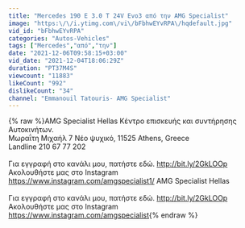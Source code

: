 ```yaml
---
title: "Mercedes 190 E 3.0 T 24V Evo3 από την AMG Specialist"
image: "https:\/\/i.ytimg.com\/vi\/bFbhwEYvRPA\/hqdefault.jpg"
vid_id: "bFbhwEYvRPA"
categories: "Autos-Vehicles"
tags: ["Mercedes","από","την"]
date: "2021-12-06T09:58:15+03:00"
vid_date: "2021-12-04T18:06:29Z"
duration: "PT37M4S"
viewcount: "11883"
likeCount: "992"
dislikeCount: "34"
channel: "Emmanouil Tatouris- AMG Specialist"
---
```

{% raw %}AMG Specialist Hellas Κέντρο επισκευής και συντήρησης Αυτοκινήτων.  <br /> Μωραΐτη Μιχαήλ 7 Νέο ψυχικό, 11525 Athens, Greece<br />Landline 210 67 77 202<br /><br />Για εγγραφή στο κανάλι μου, πατήστε εδώ.  <a rel="nofollow" target="blank" href="http://bit.ly/2GkLOOp">http://bit.ly/2GkLOOp</a><br />Ακολουθήστε μας στο Instagram<br /><a rel="nofollow" target="blank" href="https://www.instagram.com/amgspecialist1/">https://www.instagram.com/amgspecialist1/</a> AMG Specialist Hellas<br /><br />Για εγγραφή στο κανάλι μου, πατήστε εδώ.  <a rel="nofollow" target="blank" href="http://bit.ly/2GkLOOp">http://bit.ly/2GkLOOp</a><br />Ακολουθήστε μας στο Instagram<br /><a rel="nofollow" target="blank" href="https://www.instagram.com/amgspecialist">https://www.instagram.com/amgspecialist</a>{% endraw %}
